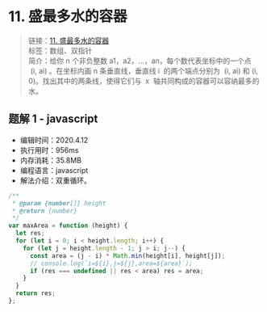 # 11. 盛最多水的容器

> 链接：[11. 盛最多水的容器](https://leetcode-cn.com/problems/container-with-most-water/)  
> 标签：数组、双指针  
> 简介：给你 n 个非负整数 a1，a2，...，an，每个数代表坐标中的一个点  (i, ai) 。在坐标内画 n 条垂直线，垂直线 i  的两个端点分别为  (i, ai) 和 (i, 0)。找出其中的两条线，使得它们与  x  轴共同构成的容器可以容纳最多的水。

## 题解 1 - javascript

- 编辑时间：2020.4.12
- 执行用时：956ms
- 内存消耗：35.8MB
- 编程语言：javascript
- 解法介绍：双重循环。

```javascript
/**
 * @param {number[]} height
 * @return {number}
 */
var maxArea = function (height) {
  let res;
  for (let i = 0; i < height.length; i++) {
    for (let j = height.length - 1; j > i; j--) {
      const area = (j - i) * Math.min(height[i], height[j]);
      // console.log(`i=${i},j=${j},area=${area}`);
      if (res === undefined || res < area) res = area;
    }
  }
  return res;
};
```

